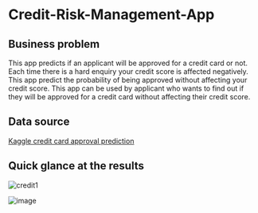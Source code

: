 # Credit-Risk-Management-App

## Business problem
This app predicts if an applicant will be approved for a credit card or not. Each time there is a hard enquiry your credit score is affected negatively. This app predict the probability of being approved without affecting your credit score. This app can be used by applicant who wants to find out if they will be approved for a credit card without affecting their credit score.

## Data source
[Kaggle credit card approval prediction](https://www.kaggle.com/datasets/rikdifos/credit-card-approval-prediction)

## Quick glance at the results

![credit1](https://github.com/user-attachments/assets/d1c59fdc-055f-47c1-aeea-e5962266f053)

![image](https://github.com/user-attachments/assets/a403aad6-4e3a-4ff5-9953-ea36bf5f8cb8)
